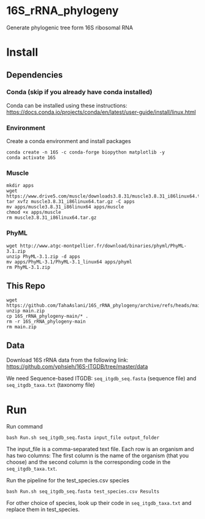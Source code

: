 # 16S_rRNA_phylogeny
Generate phylogenic tree form 16S ribosomal RNA

# Install

## Dependencies

### Conda (skip if you already have conda installed)
Conda can be installed using these instructions:
https://docs.conda.io/projects/conda/en/latest/user-guide/install/linux.html

### Environment
Create a conda environment and install packages
```
conda create -n 16S -c conda-forge biopython matplotlib -y
conda activate 16S
```

### Muscle
```
mkdir apps
wget https://www.drive5.com/muscle/downloads3.8.31/muscle3.8.31_i86linux64.tar.gz
tar xvfz muscle3.8.31_i86linux64.tar.gz -C apps
mv apps/muscle3.8.31_i86linux64 apps/muscle
chmod +x apps/muscle
rm muscle3.8.31_i86linux64.tar.gz
```

### PhyML
```
wget http://www.atgc-montpellier.fr/download/binaries/phyml/PhyML-3.1.zip
unzip PhyML-3.1.zip -d apps
mv apps/PhyML-3.1/PhyML-3.1_linux64 apps/phyml
rm PhyML-3.1.zip
```

## This Repo
```
wget https://github.com/TahaAslani/16S_rRNA_phylogeny/archive/refs/heads/main.zip
unzip main.zip
cp 16S_rRNA_phylogeny-main/* .
rm -r 16S_rRNA_phylogeny-main
rm main.zip
```

## Data
Download 16S rRNA data from the following link:
https://github.com/yphsieh/16S-ITGDB/tree/master/data

We need Sequence-based ITGDB: ```seq_itgdb_seq.fasta``` (sequence file) and ```seq_itgdb_taxa.txt``` (taxonomy file)


# Run
Run command
```
bash Run.sh seq_itgdb_seq.fasta input_file output_folder
```
The input_file is a comma-separated text file. Each row is an organism and has two columns: The first column is the name of the organism (that you choose) and the second column is the corresponding code in the ```seq_itgdb_taxa.txt```.

Run the pipeline for the test_species.csv species
```
bash Run.sh seq_itgdb_seq.fasta test_species.csv Results
```

For other choice of species, look up their code in ```seq_itgdb_taxa.txt``` and replace them in test_species.

